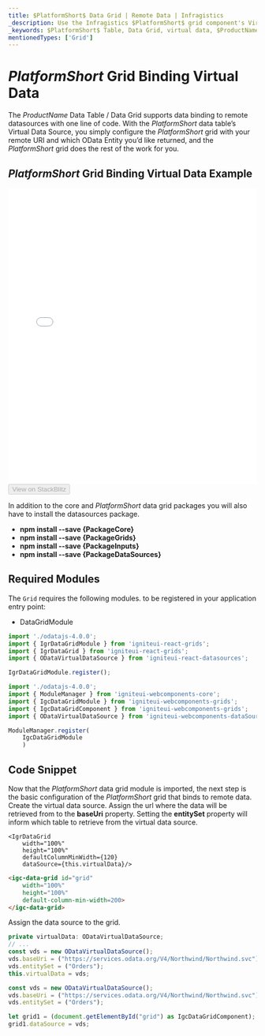 ```yaml
---
title: $PlatformShort$ Data Grid | Remote Data | Infragistics
_description: Use the Infragistics $PlatformShort$ grid component's Virtual Data Source to bind remote data. View $ProductName$ table tutorials!
_keywords: $PlatformShort$ Table, Data Grid, virtual data, $ProductName$, Infragistics, data binding
mentionedTypes: ['Grid']
---
```

# $PlatformShort$ Grid Binding Virtual Data

The $ProductName$ Data Table / Data Grid supports data binding to remote datasources with one line of code.  With the $PlatformShort$ data table’s Virtual Data Source, you simply configure the $PlatformShort$ grid with your remote URI and which OData Entity you’d like returned, and the $PlatformShort$ grid does the rest of the work for you.

## $PlatformShort$ Grid Binding Virtual Data Example

<div class="sample-container loading" style="height: 600px">
    <iframe id="data-grid-binding-remote-data-iframe" src='{environment:demosBaseUrl}/grids/data-grid-binding-remote-data' width="100%" height="100%" seamless frameBorder="0" onload="onXPlatSampleIframeContentLoaded(this);"></iframe>
</div>
<div>
    <button data-localize="stackblitz" disabled class="stackblitz-btn"   data-iframe-id="data-grid-binding-remote-data-iframe" data-demos-base-url="{environment:demosBaseUrl}">View on StackBlitz
    </button>
</div>
<sample-button src="grids/data-grid/binding-remote-data"></sample-button>

<div class="divider--half"></div>



<!-- Angular, React, WebComponents -->
In addition to the core and $PlatformShort$ data grid packages you will also have to install the datasources package.

- **npm install --save {PackageCore}**
- **npm install --save {PackageGrids}**
- **npm install --save {PackageInputs}**
- **npm install --save {PackageDataSources}**

<!-- end: Angular, React, WebComponents -->

## Required Modules

The `Grid` requires the following modules<!-- Angular, React, WebComponents -->.<!-- end: Angular, React, WebComponents --><!-- Blazor --> to be registered in your application entry point:

* DataGridModule
<!-- end: Blazor -->

```ts
import './odatajs-4.0.0';
import { IgrDataGridModule } from 'igniteui-react-grids';
import { IgrDataGrid } from 'igniteui-react-grids';
import { ODataVirtualDataSource } from 'igniteui-react-datasources';

IgrDataGridModule.register();
```

```ts
import './odatajs-4.0.0';
import { ModuleManager } from 'igniteui-webcomponents-core';
import { IgcDataGridModule } from 'igniteui-webcomponents-grids';
import { IgcDataGridComponent } from 'igniteui-webcomponents-grids';
import { ODataVirtualDataSource } from 'igniteui-webcomponents-dataSource';

ModuleManager.register(
    IgcDataGridModule
    )

```

<div class="divider--half"></div>

## Code Snippet

Now that the $PlatformShort$ data grid module is imported, the next step is the basic configuration of the $PlatformShort$ grid that binds to remote data. Create the virtual data source. Assign the url where the data will be retrieved from to the <b>baseUri</b> property. Setting the <b>entitySet</b> property will inform which table to retrieve from the virtual data source.

```tsx
<IgrDataGrid
    width="100%"
    height="100%"
    defaultColumnMinWidth={120}
    dataSource={this.virtualData}/>
```

```html
<igc-data-grid id="grid"
    width="100%"
    height="100%"
    default-column-min-width=200>
</igc-data-grid>
```

Assign the data source to the grid.

```ts
private virtualData: ODataVirtualDataSource;
// ...
const vds = new ODataVirtualDataSource();
vds.baseUri = ("https://services.odata.org/V4/Northwind/Northwind.svc");
vds.entitySet = ("Orders");
this.virtualData = vds;
```

```ts
const vds = new ODataVirtualDataSource();
vds.baseUri = ("https://services.odata.org/V4/Northwind/Northwind.svc");
vds.entitySet = ("Orders");

let grid1 = (document.getElementById("grid") as IgcDataGridComponent);
grid1.dataSource = vds;
```